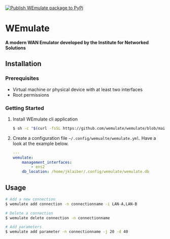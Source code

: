 [![Publish WEmulate package to PyPi](https://github.com/wemulate/wemulate/actions/workflows/publish-package.yml/badge.svg)](https://github.com/wemulate/wemulate/actions/workflows/publish-package.yml)
# WEmulate
**A modern WAN Emulator developed by the Institute for Networked Solutions**


## Installation

### Prerequisites
* Virtual machine or physical device with at least two interfaces
* Root permissions 

### Getting Started
1. Install WEmulate cli application  
    ```bash
    $ sh -c "$(curl -fsSL https://github.com/wemulate/wemulate/blob/main/install/install.sh)"
    ```
2. Create a configuration file `~/.config/wemualte/wemulate.yml`. Have a look at the example below.
    ```yaml
    ---
    wemulate:
        management_interfaces:
            - ens2
        db_location: /home/jklaiber/.config/wemulate/wemulate.db
    ```



## Usage 
```bash
# Add a new connection
$ wemulate add connection -n connectionname -i LAN-A,LAN-B

# Delete a connection
$ wemulate delete connection -n connectionname

# Add parameters
$ wemulate add parameter -n connectionname -j 20 -d 40
```
